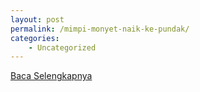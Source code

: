 ```yaml
---
layout: post
permalink: /mimpi-monyet-naik-ke-pundak/
categories:
    - Uncategorized
---
```


[Baca Selengkapnya](/10)